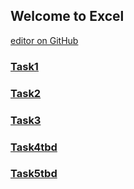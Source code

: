 ## Welcome to Excel

[editor on GitHub](https://github.com/mobenlu/Excel/edit/master/README.md)

### [Task1](https://github.com/mobenlu/Excel/blob/master/Task1.md)
### [Task2](https://github.com/mobenlu/Excel/blob/master/Task2.md)
### [Task3](https://github.com/mobenlu/Excel/blob/master/Task3.md)
### [Task4tbd](https://github.com/mobenlu/Excel/blob/master/Task4.md)
### [Task5tbd](https://github.com/mobenlu/Excel/blob/master/Task5.md)